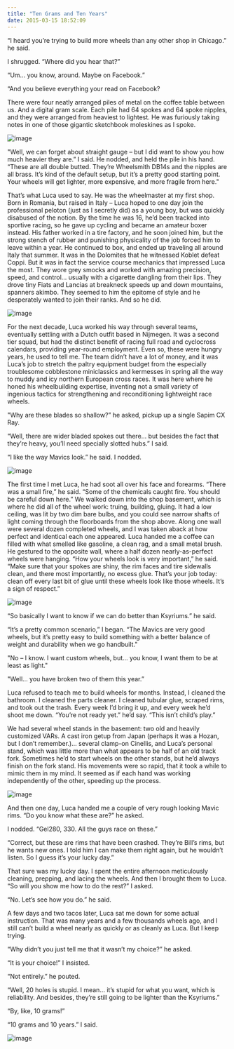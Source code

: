 ```yaml
---
title: "Ten Grams and Ten Years"
date: 2015-03-15 18:52:09
---
```


“I heard you’re trying to build more wheels than any other shop in Chicago.” he said.

I shrugged. “Where did you hear that?”

“Um… you know, around. Maybe on Facebook.”

“And you believe everything your read on Facebook?

There were four neatly arranged piles of metal on the coffee table between us. And a digital gram scale. Each pile had 64 spokes and 64 spoke nipples, and they were arranged from heaviest to lightest. He was furiously taking notes in one of those gigantic sketchbook moleskines as I spoke. 

![image](https://31.media.tumblr.com/6a05a47790f330430adcc3851e7704a1/tumblr_inline_nl9o2yCGiZ1tp5evn.jpg)

"Well, we can forget about straight gauge – but I did want to show you how much heavier they are.” I said. He nodded, and held the pile in his hand. “These are all double butted. They’re Wheelsmith DB14s and the nipples are all brass. It’s kind of the default setup, but it’s a pretty good starting point. Your wheels will get lighter, more expensive, and more fragile from here." 

That’s what Luca used to say. He was the wheelmaster at my first shop. Born in Romania, but raised in Italy – Luca hoped to one day join the professional peloton (just as I secretly did) as a young boy, but was quickly disabused of the notion. By the time he was 16, he’d been tracked into sportive racing, so he gave up cycling and became an amateur boxer instead. His father worked in a tire factory, and he soon joined him, but the strong stench of rubber and punishing physicality of the job forced him to leave within a year. He continued to box, and ended up traveling all around Italy that summer. It was in the Dolomites that he witnessed Koblet defeat Coppi. But it was in fact the service course mechanics that impressed Luca the most. They wore grey smocks and worked with amazing precision, speed, and control… usually with a cigarette dangling from their lips. They drove tiny Fiats and Lancias at breakneck speeds up and down mountains, spanners akimbo. They seemed to him the epitome of style and he desperately wanted to join their ranks. And so he did.

![image](https://38.media.tumblr.com/b17eb3c0f60e8b377cb27636c76b0f45/tumblr_inline_nl9o4z9aaS1tp5evn.jpg)

For the next decade, Luca worked his way through several teams, eventually settling with a Dutch outfit based in Nijmegen. It was a second tier squad, but had the distinct benefit of racing full road and cyclocross calendars, providing year-round employment. Even so, these were hungry years, he used to tell me. The team didn’t have a lot of money, and it was Luca’s job to stretch the paltry equipment budget from the especially troublesome cobblestone miniclassics and kermesses in spring all the way to muddy and icy northern European cross races. It was here where he honed his wheelbuilding expertise, inventing not a small variety of ingenious tactics for strengthening and reconditioning lightweight race wheels.

"Why are these blades so shallow?” he asked, pickup up a single Sapim CX Ray.

“Well, there are wider bladed spokes out there… but besides the fact that they’re heavy, you’ll need specially slotted hubs.” I said.

“I like the way Mavics look.” he said. I nodded.

![image](https://38.media.tumblr.com/a71c0e810ce3f6c60d3c004961134020/tumblr_inline_nl9o7zpzxA1tp5evn.jpg)

The first time I met Luca, he had soot all over his face and forearms. “There was a small fire,” he said. “Some of the chemicals caught fire. You should be careful down here.” We walked down into the shop basement, which is where he did all of the wheel work: truing, building, gluing. It had a low ceiling, was lit by two dim bare bulbs, and you could see narrow shafts of light coming through the floorboards from the shop above. Along one wall were several dozen completed wheels, and I was taken aback at how perfect and identical each one appeared. Luca handed me a coffee can filled with what smelled like gasoline, a clean rag, and a small metal brush. He gestured to the opposite wall, where a half dozen nearly-as-perfect wheels were hanging. “How your wheels look is very important,” he said. “Make sure that your spokes are shiny, the rim faces and tire sidewalls clean, and there most importantly, no excess glue. That’s your job today: clean off every last bit of glue until these wheels look like those wheels. It’s a sign of respect.”

![image](https://38.media.tumblr.com/ec3febefc79f5a1bd9944552cd8eefeb/tumblr_inline_nl9o8vVhad1tp5evn.jpg)

“So basically I want to know if we can do better than Ksyriums.” he said.

“It’s a pretty common scenario,” I began. “The Mavics are very good wheels, but it’s pretty easy to build something with a better balance of weight and durability when we go handbuilt." 

"No – I know. I want custom wheels, but… you know, I want them to be at least as light." 

"Well… you have broken two of them this year.”

Luca refused to teach me to build wheels for months. Instead, I cleaned the bathroom. I cleaned the parts cleaner. I cleaned tubular glue, scraped rims, and took out the trash. Every week I’d bring it up, and every week he’d shoot me down. “You’re not ready yet.” he’d say. “This isn’t child’s play.”

We had several wheel stands in the basement: two old and heavily customized VARs. A cast iron getup from Japan (perhaps it was a Hozan, but I don’t remember.)… several clamp-on Cinellis, and Luca’s personal stand, which was little more than what appears to be half of an old track fork. Sometimes he’d to start wheels on the other stands, but he’d always finish on the fork stand. His movements were so rapid, that it took a while to mimic them in my mind. It seemed as if each hand was working independently of the other, speeding up the process. 

![image](https://38.media.tumblr.com/366802a9c810db850a564129270d622a/tumblr_inline_nl9ob4eZkq1tp5evn.jpg)

And then one day, Luca handed me a couple of very rough looking Mavic rims. “Do you know what these are?” he asked.

I nodded. “Gel280, 330\. All the guys race on these.”

“Correct, but these are rims that have been crashed. They’re Bill’s rims, but he wants new ones. I told him I can make them right again, but he wouldn’t listen. So I guess it’s your lucky day.”

That sure was my lucky day. I spent the entire afternoon meticulously cleaning, prepping, and lacing the wheels. And then I brought them to Luca. “So will you show me how to do the rest?” I asked.

“No. Let’s see how you do.” he said.

A few days and two tacos later, Luca sat me down for some actual instruction. That was many years and a few thousands wheels ago, and I still can’t build a wheel nearly as quickly or as cleanly as Luca. But I keep trying.

“Why didn’t you just tell me that it wasn’t my choice?” he asked.

“It is your choice!” I insisted.

“Not entirely.” he pouted.

“Well, 20 holes is stupid. I mean… it’s stupid for what you want, which is reliability. And besides, they’re still going to be lighter than the Ksyriums.”

“By, like, 10 grams!”

“10 grams and 10 years.” I said.

![image](https://33.media.tumblr.com/4cdc0511bd1b089d4197a107cb1cb5a8/tumblr_inline_nl9odzbKRu1tp5evn.jpg)
